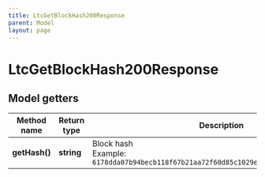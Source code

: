 ```yaml
---
title: LtcGetBlockHash200Response
parent: Model
layout: page
---
```


# LtcGetBlockHash200Response

## Model getters

Method name | Return type | Description | Notes
------------ | ------------- | ------------- | -------------
**getHash()** | **string** | Block hash <br>Example: `6178dda07b94becb118f67b21aa72f60d85c1029e9e9b8ae56a25d684de66078` | [optional]

